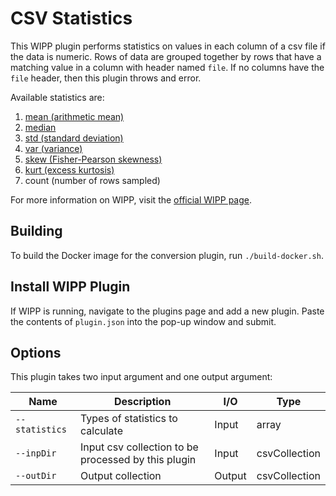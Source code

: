 # CSV Statistics

This WIPP plugin performs statistics on values in each column of a csv file if the data is numeric. Rows of data are grouped together by rows that have a matching value in a column with header named `file`. If no columns have the `file` header, then this plugin throws and error.

Available statistics are:

1. [mean (arithmetic mean)](https://en.wikipedia.org/wiki/Mean#Arithmetic_mean_(AM))
2. [median](https://en.wikipedia.org/wiki/Median#The_sample_median)
3. [std (standard deviation)](https://en.wikipedia.org/wiki/Standard_deviation)
4. [var (variance)](https://en.wikipedia.org/wiki/Variance)
5. [skew (Fisher-Pearson skewness)](https://www.itl.nist.gov/div898/handbook/eda/section3/eda35b.htm)
6. [kurt (excess kurtosis)](https://www.itl.nist.gov/div898/handbook/eda/section3/eda35b.htm)
7. count (number of rows sampled)

For more information on WIPP, visit the [official WIPP page](https://isg.nist.gov/deepzoomweb/software/wipp).

## Building

To build the Docker image for the conversion plugin, run
`./build-docker.sh`.

## Install WIPP Plugin

If WIPP is running, navigate to the plugins page and add a new plugin. Paste the contents of `plugin.json` into the pop-up window and submit.

## Options

This plugin takes two input argument and one output argument:

| Name           | Description                                         | I/O    | Type          |
|----------------|-----------------------------------------------------|--------|---------------|
| `--statistics` | Types of statistics to calculate                    | Input  | array         |
| `--inpDir`     | Input csv collection to be processed by this plugin | Input  | csvCollection |
| `--outDir`     | Output collection                                   | Output | csvCollection |
